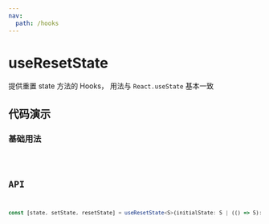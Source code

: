```yaml
---
nav:
  path: /hooks
---
```


# useResetState

提供重置 state 方法的 Hooks， 用法与 `React.useState` 基本一致

## 代码演示

### 基础用法

<code hideActions='["CSB"]' src="./demo/demo.tsx" />

## API

```typescript
const [state, setState, resetState] = useResetState<S>(initialState: S | (() => S): [S, Dispatch<SetStateAction<S>>, () => void])
```
